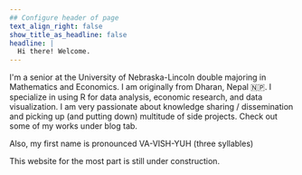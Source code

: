 ```yaml
---
## Configure header of page
text_align_right: false
show_title_as_headline: false
headline: |
  Hi there! Welcome.
---
```


<!-- this is a subheadline -->
I'm a senior at the University of Nebraska-Lincoln double majoring in Mathematics and Economics. I am originally from Dharan, Nepal :nepal:. I specialize in using R for data analysis, economic research, and data visualization. I am very passionate about knowledge sharing / dissemination and picking up (and putting down) multitude of side projects. Check out some of my works under blog tab. 


Also, my first name is pronounced VA-VISH-YUH (three syllables)

This website for the most part is still under construction. 
